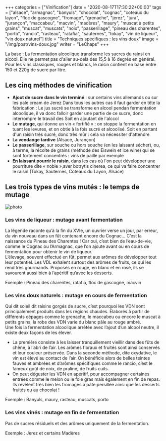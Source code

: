 +++
categories = ["Vinification"]
date = "2020-08-17T17:30:22+00:00"
tags = ["alsace", "armagnac", "banyuls", "chocolat", "cognac", "coteaux du layon", "floc de gascogne", "fromage", "grenache", "jerez", "jura", "jurançon", "maccabeu", "macvin", "madères", "maury", "muscat à petits grains", "muscat", "muscats", "noix", "passerillage", "pineau des charentes", "porto", "rancio", "rasteau", "ratafia", "sauternes", "tokay", "vin de liqueur", "vin doux naturel"] 
title = "Techniques spécifiques : les vins doux"
image = "/img/post/vins-doux.jpg"
writer = "LeChaps"
+++

La base : La fermentation alcoolique transforme les sucres du rainsi en alcool. Elle ne permet pas d'aller au-delà des 15,5 à 16 degrés en général. Pour les vins classiques, rouges et blancs, le raisin contient en base entre 150 et 220g de sucre par litre.  

## Les cinq méthodes de vinification

* **Ajout de sucre dans le vin terminé** : sur certains vins allemands ou sur les pale cream de Jerez Dans tous les autres cas il faut garder en tête la fabrication : Le jus sucré se transforme en alcool pendan fermentation alcoolique, il va donc falloir garder une partie de ce sucre, donc interrompre le travail des Soit en ajoutant de l'alccol
* **Le mutage**, qui donne un vin « fortifié » : on stoppe la fermentation en tuant les levures, et on obtie à la fois sucré et alcoolisé. Soit en partant d'un raisin très sucré, donc très mûr : cela va nécessiter d'attendre
* **La vendange tardive** (Alsace, Jurançon)
* **Le passerillage**, sur souche ou hors souche (en les laissant sécher), ou, à terme, la récolte de grains (méthode des Eiswein et Ice wine) qui se sont fortement concentrés : vins de paille par exemple
* **En laissant pourrir le raisin**, dans les cas où l'on peut développer une pourriture dite « noble »,aver botrytis cinerea, ce qui va faire concentrer le raisin (Tokay, Sauternes, Coteaux du Layon, Alsace)

## Les trois types de vins mutés : le temps de mutage

![photo][1]

### Les vins de liqueur : mutage avant fermentation

La légende raconte qu’à la fin du XVIe, un ouvrier verse un jour, par erreur, du vin nouveau dans un fût contenant encore du Cognac… C’est la naissance du Pineau des Charentes ! Car oui, c’est bien de l’eau-de-vie, comme le Cognac ou l’Armagnac, que l’on ajoute avant ou en cours de fermentation pour obtenir le vin de liqueur.  
L’élevage, souvent effectué en fût, permet aux arômes de développer tout leur potentiel.  Les VDL exhalent surtout des arômes de fruits, ce qui les rend très gourmands. Proposés en rouge, en blanc et en rosé, ils se savourent aussi bien à l’apéritif qu’avec les desserts.  

Exemple : Pineau des charentes, ratafia, floc de gascogne, macvin

### Les vins doux naturels : mutage en cours de fermentation

Qui dit soleil dit raisins gorgés de sucre, c’est pourquoi les VDN sont principalement produits dans les régions chaudes. Élaborés à partir de différents cépages comme le grenache, le maccabeu ou encore le muscat à petits grains, la robe des VDN varie du blanc pâle au rouge ambré.  
Une fois la fermentation alcoolique arrêtée avec l’ajout d’un alcool neutre, il existe deux façons de les élever.

* La première consiste à les laisser tranquillement vieillir dans des fûts de chêne, à l’abri de l’air. Les arômes floraux et fruités sont ainsi conservés et leur couleur préservée. Dans la seconde méthode, dite oxydative, le vin est élevé au contact de l’air. On bénéficie alors de belles teintes fauves et ambrées et d’arômes spécifiques comme le rancio, c’est le fameux goût de noix, de praliné, de fruits cuits.
* On peut déguster les VDN en apéritif, pour accompagner certaines entrées comme le melon ou le foie gras mais également en fin de repas. Ils révèlent très bien les fromages à pâte persillée ainsi que les desserts fruités ou au chocolat !  

Exemple : Banyuls, maury, rasteau, muscats, porto

### Les vins vinés : mutage en fin de fermentation

Pas de sucres résiduels et des arômes uniquement de la fermentation.  

Exemple : Jerez et certains Madères



[1]: /img/post/vins-doux.jpg
